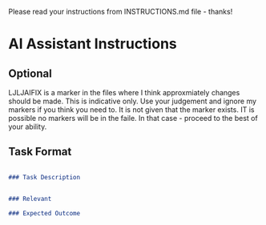 
Please read your instructions from INSTRUCTIONS.md file - thanks!

# AI Assistant Instructions

## Optional
LJLJAIFIX is a marker in the files where I think approxmiately changes should be made. This is indicative only. Use your judgement and ignore my markers if you think you need to. It is not given that the marker exists. IT is possible no markers will be in the faile. In that case - proceed to the best of your ability.

## Task Format

```markdown

### Task Description


### Relevant 

### Expected Outcome


```


